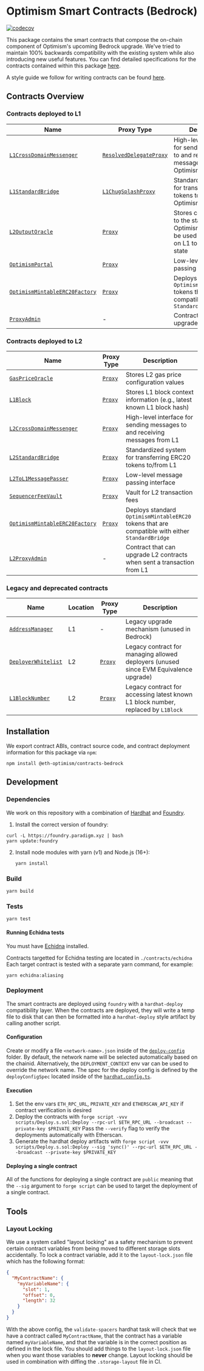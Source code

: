# Optimism Smart Contracts (Bedrock)

[![codecov](https://codecov.io/gh/ethereum-optimism/optimism/branch/develop/graph/badge.svg?token=0VTG7PG7YR&flag=contracts-bedrock-tests)](https://codecov.io/gh/ethereum-optimism/optimism)

This package contains the smart contracts that compose the on-chain component of Optimism's upcoming Bedrock upgrade.
We've tried to maintain 100% backwards compatibility with the existing system while also introducing new useful features.
You can find detailed specifications for the contracts contained within this package [here](../../specs).

A style guide we follow for writing contracts can be found [here](./STYLE_GUIDE.md).

## Contracts Overview

### Contracts deployed to L1

| Name                                                                                     | Proxy Type                                                              | Description                                                                                         |
| ---------------------------------------------------------------------------------------- | ----------------------------------------------------------------------- | --------------------------------------------------------------------------------------------------- |
| [`L1CrossDomainMessenger`](../../specs/messengers.md)                                    | [`ResolvedDelegateProxy`](./contracts/legacy/ResolvedDelegateProxy.sol) | High-level interface for sending messages to and receiving messages from Optimism                   |
| [`L1StandardBridge`](../../specs/bridges.md)                                             | [`L1ChugSplashProxy`](./contracts/legacy/L1ChugSplashProxy.sol)         | Standardized system for transfering ERC20 tokens to/from Optimism                                   |
| [`L2OutputOracle`](../../specs/proposals.md#l2-output-oracle-smart-contract)             | [`Proxy`](./contracts/universal/Proxy.sol)                              | Stores commitments to the state of Optimism which can be used by contracts on L1 to access L2 state |
| [`OptimismPortal`](../../specs/deposits.md#deposit-contract)                             | [`Proxy`](./contracts/universal/Proxy.sol)                              | Low-level message passing interface                                                                 |
| [`OptimismMintableERC20Factory`](../../specs/predeploys.md#optimismmintableerc20factory) | [`Proxy`](./contracts/universal/Proxy.sol)                              | Deploys standard `OptimismMintableERC20` tokens that are compatible with either `StandardBridge`    |
| [`ProxyAdmin`](../../specs/TODO)                                                         | -                                                                       | Contract that can upgrade L1 contracts                                                              |

### Contracts deployed to L2

| Name                                                                                     | Proxy Type                                 | Description                                                                                      |
| ---------------------------------------------------------------------------------------- | ------------------------------------------ | ------------------------------------------------------------------------------------------------ |
| [`GasPriceOracle`](../../specs/predeploys.md#ovm_gaspriceoracle)                         | [`Proxy`](./contracts/universal/Proxy.sol) | Stores L2 gas price configuration values                                                         |
| [`L1Block`](../../specs/predeploys.md#l1block)                                           | [`Proxy`](./contracts/universal/Proxy.sol) | Stores L1 block context information (e.g., latest known L1 block hash)                           |
| [`L2CrossDomainMessenger`](../../specs/predeploys.md#l2crossdomainmessenger)             | [`Proxy`](./contracts/universal/Proxy.sol) | High-level interface for sending messages to and receiving messages from L1                      |
| [`L2StandardBridge`](../../specs/predeploys.md#l2standardbridge)                         | [`Proxy`](./contracts/universal/Proxy.sol) | Standardized system for transferring ERC20 tokens to/from L1                                     |
| [`L2ToL1MessagePasser`](../../specs/predeploys.md#ovm_l2tol1messagepasser)               | [`Proxy`](./contracts/universal/Proxy.sol) | Low-level message passing interface                                                              |
| [`SequencerFeeVault`](../../specs/predeploys.md#sequencerfeevault)                       | [`Proxy`](./contracts/universal/Proxy.sol) | Vault for L2 transaction fees                                                                    |
| [`OptimismMintableERC20Factory`](../../specs/predeploys.md#optimismmintableerc20factory) | [`Proxy`](./contracts/universal/Proxy.sol) | Deploys standard `OptimismMintableERC20` tokens that are compatible with either `StandardBridge` |
| [`L2ProxyAdmin`](../../specs/TODO)                                                       | -                                          | Contract that can upgrade L2 contracts when sent a transaction from L1                           |

### Legacy and deprecated contracts

| Name                                                            | Location | Proxy Type                                 | Description                                                                           |
| --------------------------------------------------------------- | -------- | ------------------------------------------ | ------------------------------------------------------------------------------------- |
| [`AddressManager`](./contracts/legacy/AddressManager.sol)       | L1       | -                                          | Legacy upgrade mechanism (unused in Bedrock)                                          |
| [`DeployerWhitelist`](./contracts/legacy/DeployerWhitelist.sol) | L2       | [`Proxy`](./contracts/universal/Proxy.sol) | Legacy contract for managing allowed deployers (unused since EVM Equivalence upgrade) |
| [`L1BlockNumber`](./contracts/legacy/L1BlockNumber.sol)         | L2       | [`Proxy`](./contracts/universal/Proxy.sol) | Legacy contract for accessing latest known L1 block number, replaced by `L1Block`     |

## Installation

We export contract ABIs, contract source code, and contract deployment information for this package via `npm`:

```shell
npm install @eth-optimism/contracts-bedrock
```

## Development

### Dependencies

We work on this repository with a combination of [Hardhat](https://hardhat.org) and [Foundry](https://getfoundry.sh/).

1. Install the correct version of foundry:

```shell
curl -L https://foundry.paradigm.xyz | bash
yarn update:foundry
```

2. Install node modules with yarn (v1) and Node.js (16+):

   ```shell
   yarn install
   ```

### Build

```shell
yarn build
```

### Tests

```shell
yarn test
```

#### Running Echidna tests

You must have [Echidna](https://github.com/crytic/echidna) installed.

Contracts targetted for Echidna testing are located in `./contracts/echidna`
Each target contract is tested with a separate yarn command, for example:

```shell
yarn echidna:aliasing
```

### Deployment

The smart contracts are deployed using `foundry` with a `hardhat-deploy` compatibility layer. When the contracts are deployed,
they will write a temp file to disk that can then be formatted into a `hardhat-deploy` style artifact by calling another script.

#### Configuration

Create or modify a file `<network-name>.json` inside of the [`deploy-config`](./deploy-config/) folder.
By default, the network name will be selected automatically based on the chainid. Alternatively, the `DEPLOYMENT_CONTEXT` env var can be used to override the network name.
The spec for the deploy config is defined by the `deployConfigSpec` located inside of the [`hardhat.config.ts`](./hardhat.config.ts).

#### Execution

1. Set the env vars `ETH_RPC_URL`, `PRIVATE_KEY` and `ETHERSCAN_API_KEY` if contract verification is desired
1. Deploy the contracts with `forge script -vvv scripts/Deploy.s.sol:Deploy --rpc-url $ETH_RPC_URL --broadcast --private-key $PRIVATE_KEY`
   Pass the `--verify` flag to verify the deployments automatically with Etherscan.
1. Generate the hardhat deploy artifacts with `forge script -vvv scripts/Deploy.s.sol:Deploy --sig 'sync()' --rpc-url $ETH_RPC_URL --broadcast --private-key $PRIVATE_KEY`

#### Deploying a single contract

All of the functions for deploying a single contract are `public` meaning that the `--sig` argument to `forge script` can be used to
target the deployment of a single contract.

## Tools

### Layout Locking

We use a system called "layout locking" as a safety mechanism to prevent certain contract variables from being moved to different storage slots accidentally.
To lock a contract variable, add it to the `layout-lock.json` file which has the following format:

```json
{
  "MyContractName": {
    "myVariableName": {
      "slot": 1,
      "offset": 0,
      "length": 32
    }
  }
}
```

With the above config, the `validate-spacers` hardhat task will check that we have a contract called `MyContractName`, that the contract has a variable named `myVariableName`, and that the variable is in the correct position as defined in the lock file.
You should add things to the `layout-lock.json` file when you want those variables to **never** change.
Layout locking should be used in combination with diffing the `.storage-layout` file in CI.
